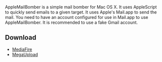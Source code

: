 AppleMailBomber is a simple mail bomber for Mac OS X. It uses AppleScript to quickly send emails to a given target. It uses Apple's Mail.app to send the mail. You need to have an account configured for use in Mail.app to use AppleMailBomber. It is recommended to use a fake Gmail account.

## Download ##


* [MediaFire](http://anonym.to/http://www.mediafire.com/?ynjymwizeqz) 
* [MegaUpload](http://anonym.to/http://www.megaupload.com/?d=9Z3KNNWC) 

